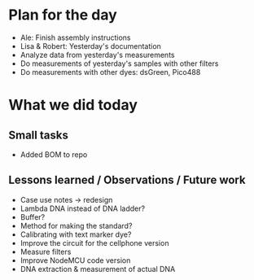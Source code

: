 # Plan for the day

* Ale: Finish assembly instructions
* Lisa & Robert: Yesterday's documentation
* Analyze data from yesterday's measurements
* Do measurements of yesterday's samples with other filters
* Do measurements with other dyes: dsGreen, Pico488

# What we did today

## Small tasks

* Added BOM to repo

## Lessons learned / Observations / Future work

* Case use notes -> redesign
* Lambda DNA instead of DNA ladder?
* Buffer?
* Method for making the standard?
* Calibrating with text marker dye?
* Improve the circuit for the cellphone version
* Measure filters
* Improve NodeMCU code version
* DNA extraction & measurement of actual DNA
